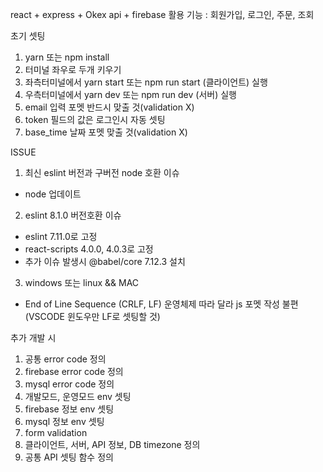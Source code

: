 react + express + Okex api + firebase 활용
기능 : 회원가입, 로그인, 주문, 조회

초기 셋팅

1. yarn 또는 npm install
2. 터미널 좌우로 두개 키우기
3. 좌측터미널에서 yarn start 또는 npm run start (클라이언트) 실행
4. 우측터미널에서 yarn dev 또는 npm run dev (서버) 실행
5. email 입력 포멧 반드시 맞출 것(validation X)
6. token 필드의 값은 로그인시 자동 셋팅
7. base_time 날짜 포멧 맞출 것(validation X)

ISSUE

1. 최신 eslint 버전과 구버전 node 호환 이슈

- node 업데이트

2. eslint 8.1.0 버전호환 이슈

- eslint 7.11.0로 고정
- react-scripts 4.0.0, 4.0.3로 고정
- 추가 이슈 발생시 @babel/core 7.12.3 설치

3. windows 또는 linux && MAC

- End of Line Sequence (CRLF, LF) 운영체제 따라 달라 js 포멧 작성 불편 (VSCODE 윈도우만 LF로 셋팅할 것)

추가 개발 시

1. 공통 error code 정의
2. firebase error code 정의
3. mysql error code 정의
4. 개발모드, 운영모드 env 셋팅
5. firebase 정보 env 셋팅
6. mysql 정보 env 셋팅
7. form validation
8. 클라이언트, 서버, API 정보, DB timezone 정의
9. 공통 API 셋팅 함수 정의
